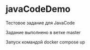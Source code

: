 # javaCodeDemo
Тестовое задание для JavaCode
<p>
Задание выполнено в ветке master
  <p>
Запуск командой docker compose up
